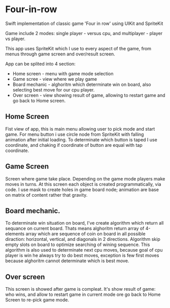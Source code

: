 # Four-in-row

Swift implementation of classic game 'Four in row' using UIKit and SpriteKit

Game include 2 modes: single player - versus cpu, and multiplayer - player vs player.

This app uses SpriteKit which I use to every aspect of the game, from menus through game screen and over/result screen.

App can be splited into 4 section:
- Home screen - menu with game mode selection
- Game scree - view where we play game
- Board mechanic - alghoritm which determinate win on board, also selecting best move for our cpu player.
- Over screen - view showing result of game, allowing to restart game and go back to Home screen.

## Home Screen
Fist view of app, this is main menu allowing user to pick mode and start game. 
For menu button i use circle node from SpriteKit with falling animation after initial loading.
To determinate which button is taped I use coordinate, and chaking if coordinate of button are equal with tap coordinate.

## Game Screen
Screen where game take place.
Depending on the game mode players make moves in turns.
At this screen each object is created programmatically, via code. I use mask to create holes in game board node; animation are base on matrix of content rather that gravity.

## Board mechanic.
To determinate win situation on board, I've create algorithm which return all sequance on current board. Thats means alghoritm return array of 4-elements array which are sequence of coin on board in all possible diraction: horizontal, vertical, and diagonals in 2 directions. Algorithm skip empty slots on board to optimize searching of wining sequence.
This algorithm is also used to determinate next cpu moves, because goal of cpu player is win he always try to do best moves, 
exception is few first moves because alghoritm cannot determinate which is best move.

## Over screen
This screen is showed after game is compleat. It's show result of game: who wins, and allow to restart game in current mode ore go back to Home Screen to re-pick game mode.
